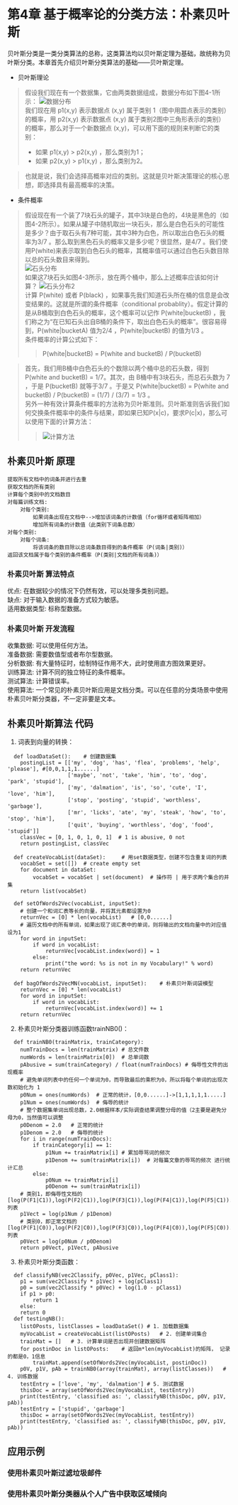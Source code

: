 # 第4章 基于概率论的分类方法：朴素贝叶斯
贝叶斯分类是一类分类算法的总称，这类算法均以贝叶斯定理为基础，故统称为贝叶斯分类。本章首先介绍贝叶斯分类算法的基础——贝叶斯定理。  
* 贝叶斯理论
>假设我们现在有一个数据集，它由两类数据组成，数据分布如下图4-1所示：
>![数据分布](https://raw.githubusercontent.com/apachecn/AiLearning/master/img/ml/4.NaiveBayesian/%E6%9C%B4%E7%B4%A0%E8%B4%9D%E5%8F%B6%E6%96%AF%E7%A4%BA%E4%BE%8B%E6%95%B0%E6%8D%AE%E5%88%86%E5%B8%83.png "数据分布")  
>我们现在用 p1(x,y) 表示数据点 (x,y) 属于类别 1（图中用圆点表示的类别）的概率，用 p2(x,y) 表示数据点 (x,y) 属于类别2图中三角形表示的类别）的概率，那么对于一个新数据点 (x,y)，可以用下面的规则来判断它的类别：
>* 如果 p1(x,y) > p2(x,y) ，那么类别为1；
>* 如果 p2(x,y) > p1(x,y) ，那么类别为2。  

>也就是说，我们会选择高概率对应的类别。这就是贝叶斯决策理论的核心思想，即选择具有最高概率的决策。
* 条件概率
>假设现在有一个装了7块石头的罐子，其中3块是白色的，4块是黑色的（如图4-2所示）。如果从罐子中随机取出一块石头，那么是白色石头的可能性是多少？由于取石头有7种可能，其中3种为白色，所以取出白色石头的概率为3/7 。那么取到黑色石头的概率又是多少呢？很显然，是4/7 。我们使用P(white)来表示取到白色石头的概率，其概率值可以通过白色石头数目除以总的石头数目来得到。  
>![石头分布](https://raw.githubusercontent.com/apachecn/AiLearning/master/img/ml/4.NaiveBayesian/NB_2.png "石头分布")  
>如果这7块石头如图4-3所示，放在两个桶中，那么上述概率应该如何计算？ 
>![石头分布2](https://raw.githubusercontent.com/apachecn/AiLearning/master/img/ml/4.NaiveBayesian/NB_3.png "石头分布2")  
>计算 P(white) 或者 P(black) ，如果事先我们知道石头所在桶的信息是会改变结果的。这就是所谓的条件概率（conditional probablity）。假定计算的是从B桶取到白色石头的概率，这个概率可以记作 P(white|bucketB) ，我们称之为“在已知石头出自B桶的条件下，取出白色石头的概率”。很容易得到，P(white|bucketA) 值为2/4 ，P(white|bucketB) 的值为1/3 。  
>条件概率的计算公式如下：
>>P(white|bucketB) = P(white and bucketB) / P(bucketB)  

>首先，我们用B桶中白色石头的个数除以两个桶中总的石头数，得到P(white and bucketB) = 1/7。其次，由 B桶中有3块石头，而总石头数为 7 ，于是 P(bucketB) 就等于3/7 。于是又 P(white|bucketB) = P(white and bucketB) / P(bucketB) = (1/7) / (3/7) = 1/3 。  
>另外一种有效计算条件概率的方法称为贝叶斯准则。贝叶斯准则告诉我们如何交换条件概率中的条件与结果，即如果已知P(x|c)，要求P(c|x)，那么可以使用下面的计算方法：
>>![计算方法](https://raw.githubusercontent.com/apachecn/AiLearning/master/img/ml/4.NaiveBayesian/NB_4.png "计算方法")  

## 朴素贝叶斯 原理
```
提取所有文档中的词条并进行去重
获取文档的所有类别
计算每个类别中的文档数目
对每篇训练文档: 
    对每个类别: 
        如果词条出现在文档中-->增加该词条的计数值（for循环或者矩阵相加）
        增加所有词条的计数值（此类别下词条总数）
对每个类别: 
    对每个词条: 
        将该词条的数目除以总词条数目得到的条件概率（P(词条|类别)）
返回该文档属于每个类别的条件概率（P(类别|文档的所有词条)）
```
### 朴素贝叶斯 算法特点
优点: 在数据较少的情况下仍然有效，可以处理多类别问题。  
缺点: 对于输入数据的准备方式较为敏感。  
适用数据类型: 标称型数据。  
### 朴素贝叶斯 开发流程
收集数据: 可以使用任何方法。  
准备数据: 需要数值型或者布尔型数据。  
分析数据: 有大量特征时，绘制特征作用不大，此时使用直方图效果更好。  
训练算法: 计算不同的独立特征的条件概率。  
测试算法: 计算错误率。  
使用算法: 一个常见的朴素贝叶斯应用是文档分类。可以在任意的分类场景中使用朴素贝叶斯分类器，不一定非要是文本。  

## 朴素贝叶斯算法 代码
1. 词表到向量的转换：
```
  def loadDataSet():    # 创建数据集
    postingList = [['my', 'dog', 'has', 'flea', 'problems', 'help', 'please'], #[0,0,1,1,1......]
                   ['maybe', 'not', 'take', 'him', 'to', 'dog', 'park', 'stupid'],
                   ['my', 'dalmation', 'is', 'so', 'cute', 'I', 'love', 'him'],
                   ['stop', 'posting', 'stupid', 'worthless', 'garbage'],
                   ['mr', 'licks', 'ate', 'my', 'steak', 'how', 'to', 'stop', 'him'],
                   ['quit', 'buying', 'worthless', 'dog', 'food', 'stupid']]
    classVec = [0, 1, 0, 1, 0, 1]  # 1 is abusive, 0 not
    return postingList, classVec
    
  def createVocabList(dataSet):     # 用set数据类型，创建不包含重复词的列表
    vocabSet = set([])  # create empty set
    for document in dataSet:
        vocabSet = vocabSet | set(document)  # 操作符 | 用于求两个集合的并集
    return list(vocabSet)
    
  def setOfWords2Vec(vocabList, inputSet):
    # 创建一个和词汇表等长的向量，并将其元素都设置为0
    returnVec = [0] * len(vocabList)   # [0,0......]
    # 遍历文档中的所有单词，如果出现了词汇表中的单词，则将输出的文档向量中的对应值设为1
    for word in inputSet:
        if word in vocabList:
            returnVec[vocabList.index(word)] = 1
        else:
            print("the word: %s is not in my Vocabulary!" % word)
    return returnVec
    
  def bagOfWords2VecMN(vocabList, inputSet):    # 朴素贝叶斯词袋模型
    returnVec = [0] * len(vocabList)
    for word in inputSet:
        if word in vocabList:
            returnVec[vocabList.index(word)] += 1
    return returnVec
```
2. 朴素贝叶斯分类器训练函数trainNB0()：
```
  def trainNB0(trainMatrix, trainCategory):
    numTrainDocs = len(trainMatrix) # 总文件数
    numWords = len(trainMatrix[0])  # 总单词数
    pAbusive = sum(trainCategory) / float(numTrainDocs) # 侮辱性文件的出现概率
    # 避免单词列表中的任何一个单词为0，而导致最后的乘积为0，所以将每个单词的出现次数初始化为 1
    p0Num = ones(numWords)  # 正常的统计，[0,0......]->[1,1,1,1,1.....]
    p1Num = ones(numWords)  # 侮辱的统计
    # 整个数据集单词出现总数，2.0根据样本/实际调查结果调整分母的值（2主要是避免分母为0，当然值可以调整
    p0Denom = 2.0   # 正常的统计
    p1Denom = 2.0   # 侮辱的统计
    for i in range(numTrainDocs):
        if trainCategory[i] == 1:
            p1Num += trainMatrix[i] # 累加辱骂词的频次
            p1Denom += sum(trainMatrix[i])  # 对每篇文章的辱骂的频次 进行统计汇总
        else:
            p0Num += trainMatrix[i]
            p0Denom += sum(trainMatrix[i])
    # 类别1，即侮辱性文档的[log(P(F1|C1)),log(P(F2|C1)),log(P(F3|C1)),log(P(F4|C1)),log(P(F5|C1))....]列表
    p1Vect = log(p1Num / p1Denom)
    # 类别0，即正常文档的[log(P(F1|C0)),log(P(F2|C0)),log(P(F3|C0)),log(P(F4|C0)),log(P(F5|C0))....]列表
    p0Vect = log(p0Num / p0Denom)
    return p0Vect, p1Vect, pAbusive
```
3. 朴素贝叶斯分类函数：
```
  def classifyNB(vec2Classify, p0Vec, p1Vec, pClass1):
    p1 = sum(vec2Classify * p1Vec) + log(pClass1)
    p0 = sum(vec2Classify * p0Vec) + log(1.0 - pClass1)
    if p1 > p0:
        return 1
    else:
    return 0
  def testingNB():
    listOPosts, listClasses = loadDataSet() # 1. 加载数据集
    myVocabList = createVocabList(listOPosts)   # 2. 创建单词集合
    trainMat = []   # 3. 计算单词是否出现并创建数据矩阵
    for postinDoc in listOPosts:    # 返回m*len(myVocabList)的矩阵， 记录的都是0，1信息
        trainMat.append(setOfWords2Vec(myVocabList, postinDoc))
    p0V, p1V, pAb = trainNB0(array(trainMat), array(listClasses))   # 4. 训练数据
    testEntry = ['love', 'my', 'dalmation'] # 5. 测试数据
    thisDoc = array(setOfWords2Vec(myVocabList, testEntry))
    print(testEntry, 'classified as: ', classifyNB(thisDoc, p0V, p1V, pAb))
    testEntry = ['stupid', 'garbage']
    thisDoc = array(setOfWords2Vec(myVocabList, testEntry))
    print(testEntry, 'classified as: ', classifyNB(thisDoc, p0V, p1V, pAb))
```

## 应用示例
### 使用朴素贝叶斯过滤垃圾邮件
### 使用朴素贝叶斯分类器从个人广告中获取区域倾向
